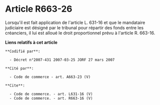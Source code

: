 # Article R663-26

Lorsqu'il est fait application de l'article L. 631-16 et que le mandataire judiciaire est désigné par le tribunal pour
répartir des fonds entre les créanciers, il lui est alloué le droit proportionnel prévu à l'article R. 663-16.

**Liens relatifs à cet article**

	**Codifié par**:

	  - Décret n°2007-431 2007-03-25 JORF 27 mars 2007

	**Cité par**:

	  - Code de commerce - art. A663-23 (V)

	**Cite**:

	  - Code de commerce. - art. L631-16 (V)
	  - Code de commerce. - art. R663-16 (V)
